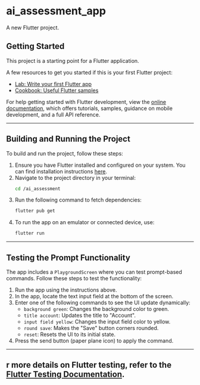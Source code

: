 # ai_assessment_app

A new Flutter project.

## Getting Started

This project is a starting point for a Flutter application.

A few resources to get you started if this is your first Flutter project:

- [Lab: Write your first Flutter app](https://docs.flutter.dev/get-started/codelab)
- [Cookbook: Useful Flutter samples](https://docs.flutter.dev/cookbook)

For help getting started with Flutter development, view the
[online documentation](https://docs.flutter.dev/), which offers tutorials,
samples, guidance on mobile development, and a full API reference.

---

## Building and Running the Project

To build and run the project, follow these steps:

1. Ensure you have Flutter installed and configured on your system. You can find installation instructions [here](https://docs.flutter.dev/get-started/install).
2. Navigate to the project directory in your terminal:
   ```bash
   cd /ai_assessment
   ```
3. Run the following command to fetch dependencies:
   ```bash
   flutter pub get
   ```
4. To run the app on an emulator or connected device, use:
   ```bash
   flutter run
   ```

---

## Testing the Prompt Functionality

The app includes a `PlaygroundScreen` where you can test prompt-based commands. Follow these steps to test the functionality:

1. Run the app using the instructions above.
2. In the app, locate the text input field at the bottom of the screen.
3. Enter one of the following commands to see the UI update dynamically:
   - `background green`: Changes the background color to green.
   - `title account`: Updates the title to "Account".
   - `input field yellow`: Changes the input field color to yellow.
   - `round save`: Makes the "Save" button corners rounded.
   - `reset`: Resets the UI to its initial state.
4. Press the send button (paper plane icon) to apply the command.

---

## r more details on Flutter testing, refer to the [Flutter Testing Documentation](https://docs.flutter.dev/cookbook/testing/).







































































